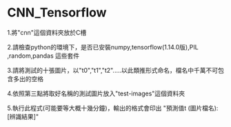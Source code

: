 # CNN_Tensorflow

1.將"cnn"這個資料夾放於C槽

2.請檢查python的環境下，是否已安裝numpy,tensorflow(1.14.0版),PIL ,random,pandas 這些套件

3.請將測試的十張圖片，以"t0","t1","t2".....以此類推形式命名，檔名中千萬不可包含多出的空格

4.依照第三點將取好名稱的測試圖片放入"test-images"這個資料夾

5.執行此程式(可能要等大概十幾分鐘)，輸出的格式會印出 "預測值t (圖片檔名):  [辨識結果]"